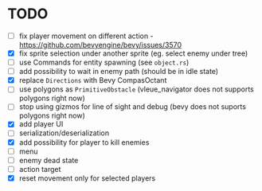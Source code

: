 # TODO

- [ ] fix player movement on different action - https://github.com/bevyengine/bevy/issues/3570
- [x] fix sprite selection under another sprite (eg. select enemy under tree)
- [ ] use Commands for entity spawning (see `object.rs`)
- [ ] add possibility to wait in enemy path (should be in idle state)
- [x] replace `Directions` with Bevy CompasOctant
- [ ] use polygons as `PrimitiveObstacle` (vleue_navigator does not supports polygons right now)
- [ ] stop using gizmos for line of sight and debug (bevy does not suports polygons right now)
- [x] add player UI
- [ ] serialization/deserialization
- [x] add possibility for player to kill enemies
- [ ] menu
- [ ] enemy dead state
- [ ] action target
- [x] reset movement only for selected players

